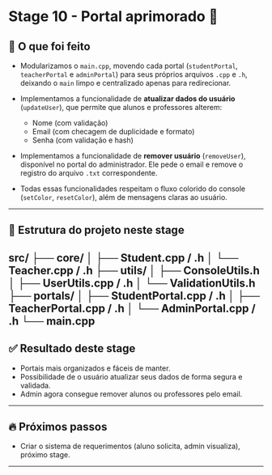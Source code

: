 # Stage 10 - Portal aprimorado 🚀

## 📌 O que foi feito

- Modularizamos o `main.cpp`, movendo cada portal (`studentPortal`, `teacherPortal` e `adminPortal`) para seus próprios arquivos `.cpp` e `.h`, deixando o `main` limpo e centralizado apenas para redirecionar.

- Implementamos a funcionalidade de **atualizar dados do usuário** (`updateUser`), que permite que alunos e professores alterem:
  - Nome (com validação)
  - Email (com checagem de duplicidade e formato)
  - Senha (com validação e hash)

- Implementamos a funcionalidade de **remover usuário** (`removeUser`), disponível no portal do administrador. Ele pede o email e remove o registro do arquivo `.txt` correspondente.

- Todas essas funcionalidades respeitam o fluxo colorido do console (`setColor`, `resetColor`), além de mensagens claras ao usuário.

---

## 📁 Estrutura do projeto neste stage
src/
├── core/
│ ├── Student.cpp / .h
│ └── Teacher.cpp / .h
├── utils/
│ ├── ConsoleUtils.h
│ ├── UserUtils.cpp / .h
│ └── ValidationUtils.h
├── portals/
│ ├── StudentPortal.cpp / .h
│ ├── TeacherPortal.cpp / .h
│ └── AdminPortal.cpp / .h
└── main.cpp
---

## ✅ Resultado deste stage

- Portais mais organizados e fáceis de manter.
- Possibilidade de o usuário atualizar seus dados de forma segura e validada.
- Admin agora consegue remover alunos ou professores pelo email.
---

## 🔥 Próximos passos

- Criar o sistema de requerimentos (aluno solicita, admin visualiza), próximo stage.
---
